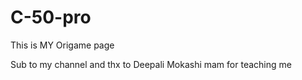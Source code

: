 # C-50-pro
This is MY Origame page

Sub to my channel and thx to Deepali Mokashi mam for teaching me

